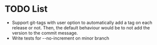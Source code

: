 # TODO List #

* Support git-tags with user option to automatically add a tag on each release or not. Then, the default behaviour would be to not add the version to the commit message.
* Write tests for --no-increment on minor branch
